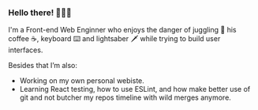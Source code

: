 ### Hello there! 🙋🏼‍♂️

I'm a Front-end Web Enginner who enjoys the danger of juggling 🤹 his coffee ☕, keyboard ⌨️ and lightsaber 🗡️ while trying to build user interfaces.

Besides that I’m also:
 - Working on my own personal webiste.
 - Learning React testing, how to use ESLint, and how make better use of git and not butcher my repos timeline with wild merges anymore.
